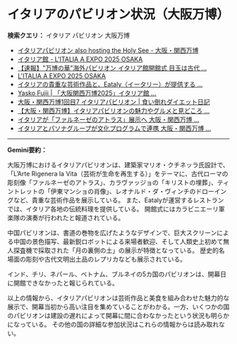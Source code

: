 # イタリアのパビリオン状況（大阪万博）

**検索クエリ：** イタリア パビリオン 大阪万博

- [イタリアパビリオン also hosting the Holy See - 大阪・関西万博](https://www.expo2025.or.jp/official-participant/italy/)
- [イタリア館 - L'ITALIA A EXPO 2025 OSAKA](https://www.italyexpo2025osaka.it/ja/itariaguan)
- [【速報】"万博の華"海外パビリオン イタリア館開館式 目玉は古代 ...](https://news.yahoo.co.jp/articles/28aa6c363940c070f628f815cc90f285375615fd)
- [L'ITALIA A EXPO 2025 OSAKA](https://www.italyexpo2025osaka.it/ja)
- [イタリアの貴重な芸術作品と、Eataly（イータリー）が提供する ...](https://prtimes.jp/main/html/rd/p/000000025.000102173.html)
- [Yasko Fujii | 「大阪関西万博2025」イタリア館 ...](https://www.instagram.com/p/DFHEPRihcB2/)
- [大阪・関西万博1回目7 イタリアパビリオン | 食い倒れダイエット日記](https://ameblo.jp/bomuu/entry-12893893180.html)
- [【大阪・関西万博】イタリアパビリオンの魅力やグルメと見どころ ...](https://salonkinoe.com/italia-pavilion/)
- [イタリアが「ファルネーゼのアトラス」展示へ 大阪・関西万博 ...](https://www3.nhk.or.jp/kansai-news/20240829/2000087170.html)
- [イタリアとパソナグループが文化プログラムで連携 大阪・関西万博 ...](https://www.pasonagroup.co.jp/news/index112.html?itemid=5318&dispmid=798)


---

**Gemini要約：**

大阪万博におけるイタリアパビリオンは、建築家マリオ・クチネッラ氏設計で、「L’Arte Rigenera la Vita（芸術が生命を再生する）」をテーマに、古代ローマの彫刻像「ファルネーゼのアトラス」、カラヴァッジョの「キリストの埋葬」、ティントレットの「伊東マンショの肖像」、レオナルド・ダ・ヴィンチのドローイングなど、貴重な芸術作品を展示している。  また、Eatalyが運営するレストランでは、イタリア各地の伝統料理を提供している。  開館式にはカラビニエーリ軍楽隊の演奏が行われたと報道されている。

中国パビリオンは、書道の巻物を広げたようなデザインで、巨大スクリーンによる中国の景色描写、最新鋭ロボットによる来場者歓迎、そして人類史上初めて無人探査機で採取された「月の裏側の土」の展示が特徴となっている。  歴史的名場面の彫刻や古代文明出土品のレプリカなども展示されている。

インド、チリ、ネパール、ベトナム、ブルネイの5カ国のパビリオンは、開幕日に開館できなかったと報じられている。


以上の情報から、イタリアパビリオンは芸術作品と美食を組み合わせた魅力的な展示で、開幕当初から高い注目を集めていることがわかる。一方、いくつかの国のパビリオンは建設の遅れによって開幕に間に合わなかったという状況も明らかになっている。  その他の国の詳細な参加状況はこれらの情報からは読み取れない。


